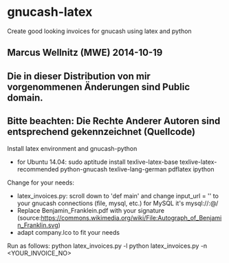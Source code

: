 gnucash-latex
=============

Create good looking invoices for gnucash using latex and python

## Marcus Wellnitz (MWE) 2014-10-19
## Die in dieser Distribution von mir vorgenommenen Änderungen sind Public domain. 
## Bitte beachten: Die Rechte Anderer Autoren sind entsprechend gekennzeichnet (Quellcode)

Install latex environment and gnucash-python
* for Ubuntu 14.04: sudo aptitude install texlive-latex-base texlive-latex-recommended python-gnucash texlive-lang-german pdflatex ipython

Change for your needs:
* latex_invoices.py: scroll down to 'def main' and change input_url = '' to your gnucash connections (file, mysql, etc.) for MySQL it's mysql://<USERNAME>:<PASSWORD>@<SERVER>/<DATABASE>
* Replace Benjamin_Franklein.pdf with your signature (source:https://commons.wikimedia.org/wiki/File:Autograph_of_Benjamin_Franklin.svg)
* adapt company.lco to fit your needs

Run as follows:
python latex_invoices.py -l 
python latex_invoices.py -n <YOUR_INVOICE_NO>

